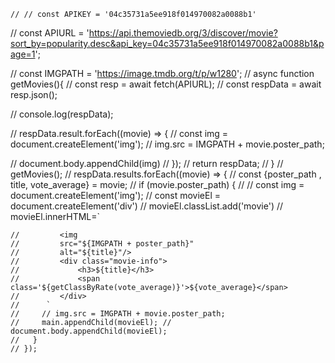 
    // // const APIKEY = '04c35731a5ee918f014970082a0088b1'
// const APIURL = 'https://api.themoviedb.org/3/discover/movie?sort_by=popularity.desc&api_key=04c35731a5ee918f014970082a0088b1&page=1';

// const IMGPATH =  'https://image.tmdb.org/t/p/w1280';
// async function getMovies(){
//     const resp = await fetch(APIURL);
//     const respData = await resp.json();

//     console.log(respData);

//     respData.result.forEach((movie) => {
//         const img = document.createElement('img');
//         img.src = IMGPATH + movie.poster_path;

//         document.body.appendChild(img)
//     });
//     return respData;
// }
// getMovies();
 // respData.results.forEach((movie) => {
    //   const {poster_path , title, vote_average} = movie;
    //   if (movie.poster_path) {
    //     // const img = document.createElement('img');
    //     const movieEl = document.createElement('div')
    //     movieEl.classList.add('movie')
    //     movieEl.innerHTML=`
        
    //         <img 
    //         src="${IMGPATH + poster_path}" 
    //         alt="${title}"/>
    //         <div class="movie-info">
    //             <h3>${title}</h3>
    //             <span class='${getClassByRate(vote_average)}'>${vote_average}</span>
    //         </div>
    //      `
    //     // img.src = IMGPATH + movie.poster_path;
    //     main.appendChild(movieEl); // document.body.appendChild(movieEl);
    //   }
    // });



<!-- -------------------------------------------------------------- -->
    
